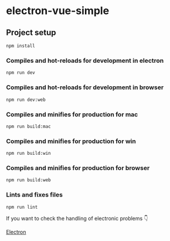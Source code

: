 # electron-vue-simple

## Project setup
```
npm install
```

### Compiles and hot-reloads for development in electron
```
npm run dev
```

### Compiles and hot-reloads for development in browser
```
npm run dev:web
```

### Compiles and minifies for production for mac
```
npm run build:mac
```

### Compiles and minifies for production for win
```
npm run build:win
```

### Compiles and minifies for production for browser
```
npm run build:web
```

### Lints and fixes files
```
npm run lint
```

If you want to check the handling of electronic problems 👇

[Electron](https://www.yuque.com/fengqiyulingyun/uyo80f/syt4ds)
